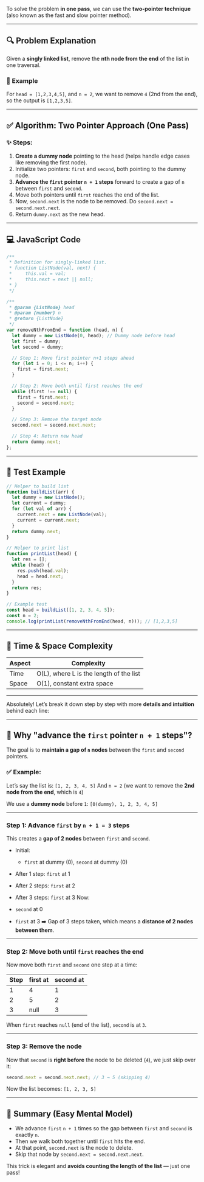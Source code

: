 To solve the problem **in one pass**, we can use the **two-pointer technique** (also known as the fast and slow pointer method).

---

## 🔍 Problem Explanation

Given a **singly linked list**, remove the **nth node from the end** of the list in one traversal.

### 🧠 Example

For `head = [1,2,3,4,5]`, and `n = 2`, we want to remove `4` (2nd from the end), so the output is `[1,2,3,5]`.

---

## ✅ Algorithm: Two Pointer Approach (One Pass)

### ✨ Steps:

1. **Create a dummy node** pointing to the head (helps handle edge cases like removing the first node).
2. Initialize two pointers: `first` and `second`, both pointing to the dummy node.
3. **Advance the `first` pointer `n + 1` steps** forward to create a gap of `n` between `first` and `second`.
4. Move both pointers until `first` reaches the end of the list.
5. Now, `second.next` is the node to be removed. Do `second.next = second.next.next`.
6. Return `dummy.next` as the new head.

---

## 💻 JavaScript Code

```js
/**
 * Definition for singly-linked list.
 * function ListNode(val, next) {
 *     this.val = val;
 *     this.next = next || null;
 * }
 */

/**
 * @param {ListNode} head
 * @param {number} n
 * @return {ListNode}
 */
var removeNthFromEnd = function (head, n) {
  let dummy = new ListNode(0, head); // Dummy node before head
  let first = dummy;
  let second = dummy;

  // Step 1: Move first pointer n+1 steps ahead
  for (let i = 0; i <= n; i++) {
    first = first.next;
  }

  // Step 2: Move both until first reaches the end
  while (first !== null) {
    first = first.next;
    second = second.next;
  }

  // Step 3: Remove the target node
  second.next = second.next.next;

  // Step 4: Return new head
  return dummy.next;
};
```

---

## 🧪 Test Example

```js
// Helper to build list
function buildList(arr) {
  let dummy = new ListNode();
  let current = dummy;
  for (let val of arr) {
    current.next = new ListNode(val);
    current = current.next;
  }
  return dummy.next;
}

// Helper to print list
function printList(head) {
  let res = [];
  while (head) {
    res.push(head.val);
    head = head.next;
  }
  return res;
}

// Example test
const head = buildList([1, 2, 3, 4, 5]);
const n = 2;
console.log(printList(removeNthFromEnd(head, n))); // [1,2,3,5]
```

---

## 🧠 Time & Space Complexity

| Aspect | Complexity                              |
| ------ | --------------------------------------- |
| Time   | O(L), where L is the length of the list |
| Space  | O(1), constant extra space              |

---

Absolutely! Let’s break it down step by step with more **details and intuition** behind each line:

---

## 🔁 Why "advance the `first` pointer `n + 1` steps"?

The goal is to **maintain a gap of `n` nodes** between the `first` and `second` pointers.

### ✅ Example:

Let’s say the list is:
`[1, 2, 3, 4, 5]`
And `n = 2` (we want to remove the **2nd node from the end**, which is `4`)

We use a **dummy node** before `1`:
`[0(dummy), 1, 2, 3, 4, 5]`

---

### Step 1: Advance `first` by `n + 1 = 3` steps

This creates a **gap of 2 nodes** between `first` and `second`.

- Initial:

  - `first` at dummy (0), `second` at dummy (0)

- After 1 step: `first` at 1

- After 2 steps: `first` at 2

- After 3 steps: `first` at 3
  Now:

- `second` at 0

- `first` at 3
  ➡️ Gap of 3 steps taken, which means a **distance of 2 nodes between them**.

---

### Step 2: Move both until `first` reaches the end

Now move both `first` and `second` one step at a time:

| Step | first at | second at |
| ---- | -------- | --------- |
| 1    | 4        | 1         |
| 2    | 5        | 2         |
| 3    | null     | 3         |

When `first` reaches `null` (end of the list), `second` is at `3`.

---

### Step 3: Remove the node

Now that `second` is **right before** the node to be deleted (`4`), we just skip over it:

```js
second.next = second.next.next; // 3 → 5 (skipping 4)
```

Now the list becomes:
`[1, 2, 3, 5]`

---

## 🧠 Summary (Easy Mental Model)

- We advance `first` `n + 1` times so the gap between `first` and `second` is exactly `n`.
- Then we walk both together until `first` hits the end.
- At that point, `second.next` is the node to delete.
- Skip that node by `second.next = second.next.next`.

This trick is elegant and **avoids counting the length of the list** — just one pass!

